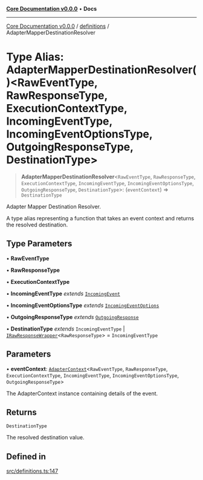 [**Core Documentation v0.0.0**](../../README.md) • **Docs**

***

[Core Documentation v0.0.0](../../modules.md) / [definitions](../README.md) / AdapterMapperDestinationResolver

# Type Alias: AdapterMapperDestinationResolver()\<RawEventType, RawResponseType, ExecutionContextType, IncomingEventType, IncomingEventOptionsType, OutgoingResponseType, DestinationType\>

> **AdapterMapperDestinationResolver**\<`RawEventType`, `RawResponseType`, `ExecutionContextType`, `IncomingEventType`, `IncomingEventOptionsType`, `OutgoingResponseType`, `DestinationType`\>: (`eventContext`) => `DestinationType`

Adapter Mapper Destination Resolver.

A type alias representing a function that takes an event context and returns the resolved destination.

## Type Parameters

• **RawEventType**

• **RawResponseType**

• **ExecutionContextType**

• **IncomingEventType** *extends* [`IncomingEvent`](../../events/IncomingEvent/classes/IncomingEvent.md)

• **IncomingEventOptionsType** *extends* [`IncomingEventOptions`](../../events/IncomingEvent/interfaces/IncomingEventOptions.md)

• **OutgoingResponseType** *extends* [`OutgoingResponse`](../../events/OutgoingResponse/classes/OutgoingResponse.md)

• **DestinationType** *extends* `IncomingEventType` \| [`IRawResponseWrapper`](../interfaces/IRawResponseWrapper.md)\<`RawResponseType`\> = `IncomingEventType`

## Parameters

• **eventContext**: [`AdapterContext`](../interfaces/AdapterContext.md)\<`RawEventType`, `RawResponseType`, `ExecutionContextType`, `IncomingEventType`, `IncomingEventOptionsType`, `OutgoingResponseType`\>

The AdapterContext instance containing details of the event.

## Returns

`DestinationType`

The resolved destination value.

## Defined in

[src/definitions.ts:147](https://github.com/stonemjs/core/blob/65be5a9387baf469de681455799e33a2688aa3c9/src/definitions.ts#L147)
